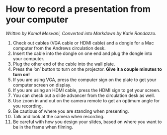 # How to record a presentation from your computer
*Written by Komal Mesvani, Converted into Markdown by Katie Randazzo.*

[comment]: <> (Hi Komal and everyone else reading this! I'm not sure how to get the links to the pictures from the Google Doc, so this one is picture-less for now. Sorry about that!)

1. Check out cables (VGA cable or HDMI cable) and a dongle for a Mac computer from the Andrews circulation desk.
2. Insert the cable into the dongle on one end and plug the dongle into your computer.
3. Plug the other end of the cable into the wall plate.
4. Press the ‘on’ button to turn on the projector. **Give it a couple minutes to turn on!**
5. If you are using VGA, press the computer sign on the plate to get your computer screen on display.
6. If you are using an HDMI cable, press the HDMI sign to get your screen.
7. You can check out a slide advancer from the circulation desk as well. 
8. Use zoom in and out on the camera remote to get an optimum angle for you recording.
9. Be cautious of where you are standing when presenting.
10. Talk and look at the camera when recording. 
11. Be careful with how you design your slides, based on where you want to be in the frame when filming.